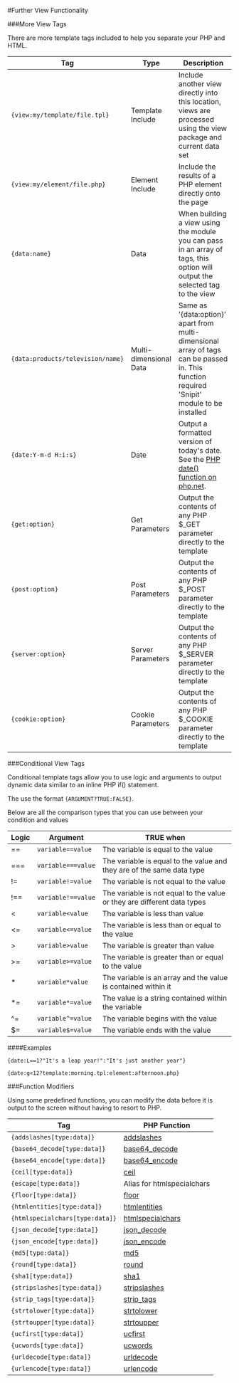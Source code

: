 #Further View Functionality

###More View Tags

There are more template tags included to help you separate your PHP and HTML.

| Tag                               | Type                   | Description                                                                                                                                 |
| --------------------------------- | ---------------------- | ------------------------------------------------------------------------------------------------------------------------------------------- |
| `{view:my/template/file.tpl}`     | Template Include       | Include another view directly into this location, views are processed using the view package and current data set                           |
| `{view:my/element/file.php}`      | Element Include        | Include the results of a PHP element directly onto the page                                                                                 |
| `{data:name}`                     | Data                   | When building a view using the module you can pass in an array of tags, this option will output the selected tag to the view                |
| `{data:products/television/name}` | Multi-dimensional Data | Same as '{data:option}' apart from multi-dimensional array of tags can be passed in. This function required 'Snipit' module to be installed |
| `{date:Y-m-d H:i:s}`              | Date                   | Output a formatted version of today's date. See the [PHP date() function on php.net](http://php.net/manual/en/function.date.php).           |
| `{get:option}`                    | Get Parameters         | Output the contents of any PHP $_GET parameter directly to the template                                                                     |
| `{post:option}`                   | Post Parameters        | Output the contents of any PHP $_POST parameter directly to the template                                                                    |
| `{server:option}`                 | Server Parameters      | Output the contents of any PHP $_SERVER parameter directly to the template                                                                  |
| `{cookie:option}`                 | Cookie Parameters      | Output the contents of any PHP $_COOKIE parameter directly to the template                                                                  |

###Conditional View Tags

Conditional template tags allow you to use logic and arguments to output dynamic data similar to an inline PHP if() statement.

The use the format `{ARGUMENT?TRUE:FALSE}`.

Below are all the comparison types that you can use between your condition and values

| Logic | Argument           | TRUE when                                                               |
| ----- | ------------------ | ----------------------------------------------------------------------- |
| ==    | `variable==value`  | The variable is equal to the value                                      |
| ===   | `variable===value` | The variable is equal to the value and they are of the same data type   |
| !=    | `variable!=value`  | The variable is not equal to the value                                  |
| !==   | `variable!==value` | The variable is not equal to the value or they are different data types |
| <     | `variable<value`   | The variable is less than value                                         |
| <=    | `variable<=value`  | The variable is less than or equal to the value                         |
| >     | `variable>value`   | The variable is greater than value                                      |
| >=    | `variable>=value`  | The variable is greater than or equal to the value                      |
| *     | `variable*value`   | The variable is an array and the value is contained within it           |
| *=    | `variable*=value`  | The value is a string contained within the variable                     |
| ^=    | `variable^=value`  | The variable begins with the value                                      |
| $=    | `variable$=value`  | The variable ends with the value                                        |

####Examples

```
{date:L==1?"It's a leap year!":"It's just another year"}
```

```
{date:g<12?template:morning.tpl:element:afternoon.php}
```

###Function Modifiers

Using some predefined functions, you can modify the data before it is output to the screen without having to resort to PHP.

| Tag                             | PHP Function                                                                   |
| ------------------------------- | ------------------------------------------------------------------------------ |
| `{addslashes[type:data]}`       | [addslashes](http://uk1.php.net/manual/en/function.addslashes.php)             |
| `{base64_decode[type:data]}`    | [base64_decode](http://uk1.php.net/manual/en/function.base64-decode.php)       |
| `{base64_encode[type:data]}`    | [base64_encode](http://uk1.php.net/manual/en/function.base64-encode.php)       |
| `{ceil[type:data]}`             | [ceil](http://uk1.php.net/manual/en/function.ceil.php)                         |
| `{escape[type:data]}`           | Alias for htmlspecialchars                                                     |
| `{floor[type:data]}`            | [floor](http://uk1.php.net/manual/en/function.floor.php)                       |
| `{htmlentities[type:data]}`     | [htmlentities](http://uk1.php.net/manual/en/function.htmlentities.php)         |
| `{htmlspecialchars[type:data]}` | [htmlspecialchars](http://uk1.php.net/manual/en/function.htmlspecialchars.php) |
| `{json_decode[type:data]}`      | [json_decode](http://uk1.php.net/manual/en/function.json-decode.php)           |
| `{json_encode[type:data]}`      | [json_encode](http://uk1.php.net/manual/en/function.json-encode.php)           |
| `{md5[type:data]}`              | [md5](http://uk1.php.net/manual/en/function.md5.php)                           |
| `{round[type:data]}`            | [round](http://uk1.php.net/manual/en/function.round.php)                       |
| `{sha1[type:data]}`             | [sha1](http://uk1.php.net/manual/en/function.sha1.php)                         |
| `{stripslashes[type:data]}`     | [stripslashes](http://uk1.php.net/manual/en/function.stripslashes.php)         |
| `{strip_tags[type:data]}`       | [strip_tags](http://uk1.php.net/manual/en/function.strip-tags.php)             |
| `{strtolower[type:data]}`       | [strtolower](http://uk1.php.net/manual/en/function.strtolower.php)             |
| `{strtoupper[type:data]}`       | [strtoupper](http://uk1.php.net/manual/en/function.strtoupper.php)             |
| `{ucfirst[type:data]}`          | [ucfirst](http://uk1.php.net/manual/en/function.ucfirst.php)                   |
| `{ucwords[type:data]}`          | [ucwords](http://uk1.php.net/manual/en/function.ucwords.php)                   |
| `{urldecode[type:data]}`        | [urldecode](http://uk1.php.net/manual/en/function.urldecode.php)               |
| `{urlencode[type:data]}`        | [urlencode](http://uk1.php.net/manual/en/function.urlencode.php)               |
